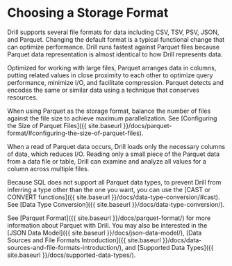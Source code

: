 # Choosing a Storage Format 
Drill supports several file formats for data including CSV, TSV, PSV, JSON, and Parquet. Changing the default format is a typical functional change that can optimize performance. Drill runs fastest against Parquet files because Parquet data representation is almost identical to how Drill represents data.

Optimized for working with large files, Parquet arranges data in columns, putting related values in close proximity to each other to optimize query performance, minimize I/O, and facilitate compression. Parquet detects and encodes the same or similar data using a technique that conserves resources.

When using Parquet as the storage format, balance the number of files against the file size to achieve maximum parallelization. See [Configuring the Size of Parquet Files]({{ site.baseurl }}/docs/parquet-format/#configuring-the-size-of-parquet-files).  

When a read of Parquet data occurs, Drill loads only the necessary columns of data, which reduces I/O. Reading only a small piece of the Parquet data from a data file or table, Drill can examine and analyze all values for a column across multiple files.
 
Because SQL does not support all Parquet data types, to prevent Drill from inferring a type other than the one you want, you can use the [CAST or CONVERT functions]({{ site.baseurl }}/docs/data-type-conversion/#cast). See [Data Type Conversion]({{ site.baseurl }}/docs/data-type-conversion/).
 
See [Parquet Format]({{ site.baseurl }}/docs/parquet-format/) for more information about Parquet with Drill. You may also be interested in the [JSON Data Model]({{ site.baseurl }}/docs/json-data-model/), [Data Sources and File Formats Introduction]({{ site.baseurl }}/docs/data-sources-and-file-formats-introduction/), and [Supported Data Types]({{ site.baseurl }}/docs/supported-data-types/).

